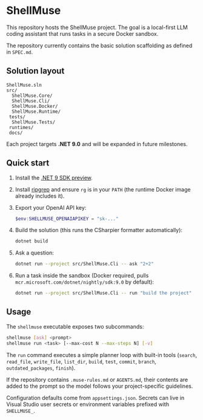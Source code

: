 # ShellMuse

This repository hosts the ShellMuse project. The goal is a local-first LLM coding assistant that runs tasks in a secure Docker sandbox.

The repository currently contains the basic solution scaffolding as defined in `SPEC.md`.

## Solution layout

```
ShellMuse.sln
src/
  ShellMuse.Core/
  ShellMuse.Cli/
  ShellMuse.Docker/
  ShellMuse.Runtime/
 tests/
  ShellMuse.Tests/
 runtimes/
 docs/
```

Each project targets **.NET 9.0** and will be expanded in future milestones.

## Quick start

1. Install the [.NET 9 SDK preview](https://dotnet.microsoft.com/download/dotnet/9.0).
2. Install [ripgrep](https://github.com/BurntSushi/ripgrep) and ensure `rg` is in your `PATH` (the runtime Docker image already includes it).
3. Export your OpenAI API key:

   ```powershell
   $env:SHELLMUSE_OPENAIAPIKEY = "sk-..."
   ```

4. Build the solution (this runs the CSharpier formatter automatically):

   ```bash
   dotnet build
   ```

5. Ask a question:

   ```bash
   dotnet run --project src/ShellMuse.Cli -- ask "2+2"
   ```

6. Run a task inside the sandbox (Docker required, pulls `mcr.microsoft.com/dotnet/nightly/sdk:9.0` by default):

   ```bash
   dotnet run --project src/ShellMuse.Cli -- run "build the project"
   ```

## Usage

The `shellmuse` executable exposes two subcommands:

```bash
shellmuse [ask] <prompt>
shellmuse run <task> [--max-cost N --max-steps N] [-v]
```

The `run` command executes a simple planner loop with built-in tools
(`search`, `read_file`, `write_file`, `list_dir`, `build`, `test`, `commit`, `branch`, `outdated_packages`, `finish`).

If the repository contains `.muse-rules.md` or `AGENTS.md`, their contents are
added to the prompt so the model follows your project-specific guidelines.

Configuration defaults come from `appsettings.json`. Secrets can live in Visual
Studio user secrets or environment variables prefixed with `SHELLMUSE_`.

